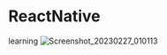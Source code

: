 # ReactNative
learning
![Screenshot_20230227_010113](https://user-images.githubusercontent.com/114476972/222949847-a0612bba-1df7-4755-82ad-db3caa99cf14.png)
